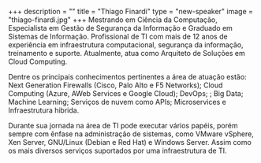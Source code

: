 +++
description = ""
title = "Thiago Finardi"
type = "new-speaker"
image = "thiago-finardi.jpg"
+++
Mestrando em Ciência da Computação, Especialista em Gestão de Segurança da Informação e Graduado em Sistemas de Informação. Profissional de TI com mais de 12 anos de experiência em infraestrutura computacional, segurança da informação, treinamento e suporte. Atualmente, atua como Arquiteto de Soluções em Cloud Computing.

Dentre os principais conhecimentos pertinentes a área de atuação estão: Next Generation Firewalls (Cisco, Palo Alto e F5 Networks); Cloud Computing (Azure, AWeb Services e Google Cloud); DevOps; ; Big Data; Machine Learning; Serviços de nuvem como APIs; Microservices e Infraestrutura hibrida.

Durante sua jornada na área de TI pode executar vários papéis, porém sempre com ênfase na administração de sistemas, como VMware vSphere, Xen Server, GNU/Linux (Debian e Red Hat) e Windows Server. Assim como os mais diversos serviços suportados por uma infraestrutura de TI.